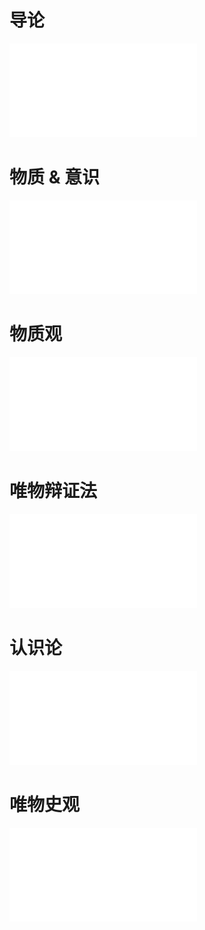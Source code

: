 # 导论

![](files/马原速成01%20讲义@空卡空卡空空卡.pdf)

# 物质 & 意识

![](files/马原速成02%20讲义%20@空卡空卡空空卡.pdf)

# 物质观

![](files/马原速成03讲义@空卡空卡空空卡.pdf)

# 唯物辩证法

![](files/马原速成04讲义@空卡空卡空空卡.pdf)

# 认识论

![](files/马原速成课05%20讲义.pdf)

# 唯物史观

![](files/马原速成课06@空卡空卡空空卡.pdf)
